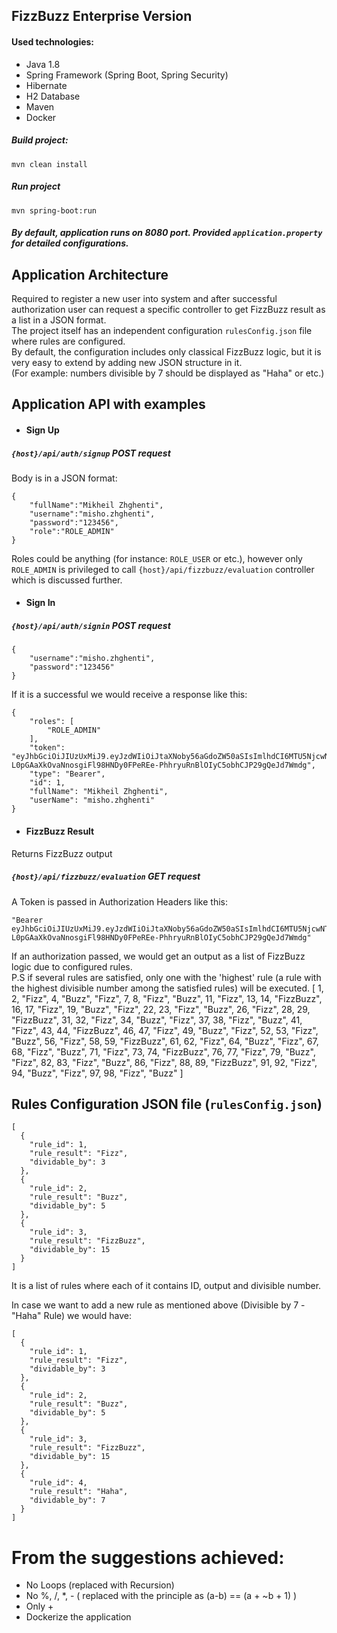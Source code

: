 ## FizzBuzz Enterprise Version

#### Used technologies:
* Java 1.8
* Spring Framework (Spring Boot, Spring Security)
* Hibernate
* H2 Database
* Maven
* Docker

##### Build project:
    mvn clean install
##### Run project
    mvn spring-boot:run
##### By default, application runs on 8080 port. Provided `application.property` for detailed configurations.

## Application Architecture
Required to register a new user into system and after successful authorization user can request a specific controller to get FizzBuzz result as a list in a JSON format. <br/>
The project itself has an independent configuration `rulesConfig.json` file where rules are configured.<br/>
By default, the configuration includes only classical FizzBuzz logic, but it is very easy to extend by adding new JSON structure in it. <br/>
(For example: numbers divisible by 7 should be displayed as "Haha" or etc.)<br/>


## Application API with examples
* #### Sign Up
##### `{host}/api/auth/signup` POST request
Body is in a JSON format:
```
{
	"fullName":"Mikheil Zhghenti",
	"username":"misho.zhghenti",
	"password":"123456",
	"role":"ROLE_ADMIN"
}
```

Roles could be anything (for instance: `ROLE_USER` or etc.), however only `ROLE_ADMIN` is privileged to call `{host}/api/fizzbuzz/evaluation` controller which is discussed further.
* #### Sign In
##### `{host}/api/auth/signin` POST request
```
{
	"username":"misho.zhghenti",
	"password":"123456"
}
```

If it is a successful we would receive a response like this:

```
{
    "roles": [
        "ROLE_ADMIN"
    ],
    "token": "eyJhbGciOiJIUzUxMiJ9.eyJzdWIiOiJtaXNoby56aGdoZW50aSIsImlhdCI6MTU5NjcwNTcwMSwiZXhwIjoxNTk2NzkyMTAxfQ.FYh8iRT7rgu6UuQmJl_-L0pGAaXkOvaNnosgiFl98HNDy0FPeREe-PhhryuRnBlOIyC5obhCJP29gQeJd7Wmdg",
    "type": "Bearer",
    "id": 1,
    "fullName": "Mikheil Zhghenti",
    "userName": "misho.zhghenti"
}
```

* #### FizzBuzz Result
Returns FizzBuzz output
##### `{host}/api/fizzbuzz/evaluation` GET request

A Token is passed in Authorization Headers like this:<br/>
```
"Bearer eyJhbGciOiJIUzUxMiJ9.eyJzdWIiOiJtaXNoby56aGdoZW50aSIsImlhdCI6MTU5NjcwNTcwMSwiZXhwIjoxNTk2NzkyMTAxfQ.FYh8iRT7rgu6UuQmJl_-L0pGAaXkOvaNnosgiFl98HNDy0FPeREe-PhhryuRnBlOIyC5obhCJP29gQeJd7Wmdg"
```
If an authorization passed, we would get an output as a list of FizzBuzz logic due to configured rules. <br/>
P.S if several rules are satisfied, only one with the 'highest' rule (a rule with the highest divisible number among the satisfied rules) will be executed. 
[
    1,
    2,
    "Fizz",
    4,
    "Buzz",
    "Fizz",
    7,
    8,
    "Fizz",
    "Buzz",
    11,
    "Fizz",
    13,
    14,
    "FizzBuzz",
    16,
    17,
    "Fizz",
    19,
    "Buzz",
    "Fizz",
    22,
    23,
    "Fizz",
    "Buzz",
    26,
    "Fizz",
    28,
    29,
    "FizzBuzz",
    31,
    32,
    "Fizz",
    34,
    "Buzz",
    "Fizz",
    37,
    38,
    "Fizz",
    "Buzz",
    41,
    "Fizz",
    43,
    44,
    "FizzBuzz",
    46,
    47,
    "Fizz",
    49,
    "Buzz",
    "Fizz",
    52,
    53,
    "Fizz",
    "Buzz",
    56,
    "Fizz",
    58,
    59,
    "FizzBuzz",
    61,
    62,
    "Fizz",
    64,
    "Buzz",
    "Fizz",
    67,
    68,
    "Fizz",
    "Buzz",
    71,
    "Fizz",
    73,
    74,
    "FizzBuzz",
    76,
    77,
    "Fizz",
    79,
    "Buzz",
    "Fizz",
    82,
    83,
    "Fizz",
    "Buzz",
    86,
    "Fizz",
    88,
    89,
    "FizzBuzz",
    91,
    92,
    "Fizz",
    94,
    "Buzz",
    "Fizz",
    97,
    98,
    "Fizz",
    "Buzz"
]
 
 

## Rules Configuration JSON file (`rulesConfig.json`)

```
[
  {
    "rule_id": 1,
    "rule_result": "Fizz",
    "dividable_by": 3
  },
  {
    "rule_id": 2,
    "rule_result": "Buzz",
    "dividable_by": 5
  },
  {
    "rule_id": 3,
    "rule_result": "FizzBuzz",
    "dividable_by": 15
  }
]
```
It is a list of rules where each of it contains ID, output and divisible number. <br/>

In case we want to add a new rule as mentioned above (Divisible by 7 - "Haha" Rule) we would have:
```
[
  {
    "rule_id": 1,
    "rule_result": "Fizz",
    "dividable_by": 3
  },
  {
    "rule_id": 2,
    "rule_result": "Buzz",
    "dividable_by": 5
  },
  {
    "rule_id": 3,
    "rule_result": "FizzBuzz",
    "dividable_by": 15
  },
  {
    "rule_id": 4,
    "rule_result": "Haha",
    "dividable_by": 7
  }
]
```


# From the suggestions achieved:
* No Loops (replaced with Recursion)
* No %, /, *, - ( replaced with the principle as (a-b) == (a + ~b + 1) )
* Only +
* Dockerize the application















